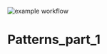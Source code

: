 ![example workflow](https://github.com/skudarnov-av/Patterns/actions/workflows/patterns.yml/badge.svg)
# Patterns_part_1
